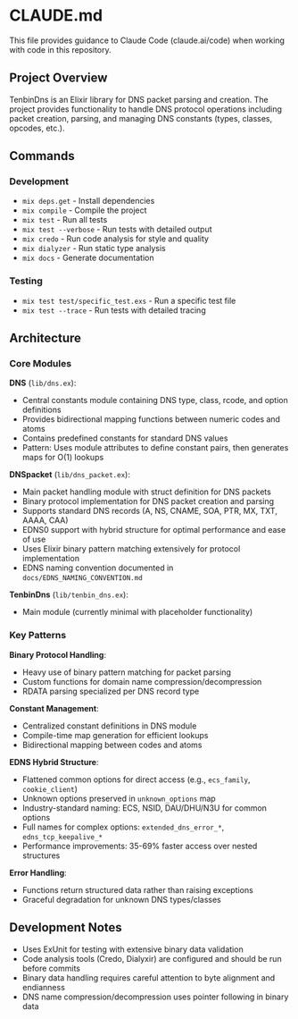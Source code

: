 # CLAUDE.md

This file provides guidance to Claude Code (claude.ai/code) when working with code in this repository.

## Project Overview

TenbinDns is an Elixir library for DNS packet parsing and creation. The project provides functionality to handle DNS protocol operations including packet creation, parsing, and managing DNS constants (types, classes, opcodes, etc.).

## Commands

### Development
- `mix deps.get` - Install dependencies
- `mix compile` - Compile the project
- `mix test` - Run all tests
- `mix test --verbose` - Run tests with detailed output
- `mix credo` - Run code analysis for style and quality
- `mix dialyzer` - Run static type analysis
- `mix docs` - Generate documentation

### Testing
- `mix test test/specific_test.exs` - Run a specific test file
- `mix test --trace` - Run tests with detailed tracing

## Architecture

### Core Modules

**DNS** (`lib/dns.ex`):
- Central constants module containing DNS type, class, rcode, and option definitions
- Provides bidirectional mapping functions between numeric codes and atoms
- Contains predefined constants for standard DNS values
- Pattern: Uses module attributes to define constant pairs, then generates maps for O(1) lookups

**DNSpacket** (`lib/dns_packet.ex`):
- Main packet handling module with struct definition for DNS packets
- Binary protocol implementation for DNS packet creation and parsing
- Supports standard DNS records (A, NS, CNAME, SOA, PTR, MX, TXT, AAAA, CAA)
- EDNS0 support with hybrid structure for optimal performance and ease of use
- Uses Elixir binary pattern matching extensively for protocol implementation
- EDNS naming convention documented in `docs/EDNS_NAMING_CONVENTION.md`

**TenbinDns** (`lib/tenbin_dns.ex`):
- Main module (currently minimal with placeholder functionality)

### Key Patterns

**Binary Protocol Handling**:
- Heavy use of binary pattern matching for packet parsing
- Custom functions for domain name compression/decompression
- RDATA parsing specialized per DNS record type

**Constant Management**:
- Centralized constant definitions in DNS module
- Compile-time map generation for efficient lookups
- Bidirectional mapping between codes and atoms

**EDNS Hybrid Structure**:
- Flattened common options for direct access (e.g., `ecs_family`, `cookie_client`)
- Unknown options preserved in `unknown_options` map
- Industry-standard naming: ECS, NSID, DAU/DHU/N3U for common options
- Full names for complex options: `extended_dns_error_*`, `edns_tcp_keepalive_*`
- Performance improvements: 35-69% faster access over nested structures

**Error Handling**:
- Functions return structured data rather than raising exceptions
- Graceful degradation for unknown DNS types/classes

## Development Notes

- Uses ExUnit for testing with extensive binary data validation
- Code analysis tools (Credo, Dialyxir) are configured and should be run before commits
- Binary data handling requires careful attention to byte alignment and endianness
- DNS name compression/decompression uses pointer following in binary data